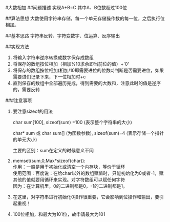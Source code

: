 ﻿#大数相加
##问题描述
实现A+B=C   其中A、B位数超过100位

##算法思想
大数使用字符串存储，每一个单元存储操作数的每一位，之后执行位相加。

##基本思路
字符串反转、字符变数字、位运算、反序输出

##实现方法
1. 将输入字符串逆序转换成数字保存成数组
2. 将保存的数组按位相加（相加%10求余即当前位的值）+'0'
3. 将保存的数组按位相加(相加/10即需要进位的位数c)判断是否需要进位，如果需要进们记录下来，下一位相加时+c
4. 直到保存的数组中全部遍历完成，得到需要的大数和，注意此时的值是逆序的，需要反转


###注意事项

1. 要注意sizeof的用法

      char sum[100], sizeof(sum) =100 (表示整个字符串的大小)

      char* sum 或 char sum[] (为函数参数), sizeof(sum)=4  (表示存储一个指针的单元大小)

      主要的区别：sum在定义的时候意义不同

2. memset(sum,0,Max*sizeof(char)):  
    作用：一般是用于初始化或清空一个内存块，等价于循环   
    使用范围：百度说：在给char以外的数组赋值时，只能初始化为0或者-1，赋其他的值就要用循环来实现。对字符数组可以赋任何字符  
    因为：在计算机里，0的二进制都是0，-1的二进制都是1。

3. 在这里，对字符串进行初始化0操作很重要，它会影响到位操作和输出，要引起重视！

4. 100位相加，和最大为101位，故申请最大为101